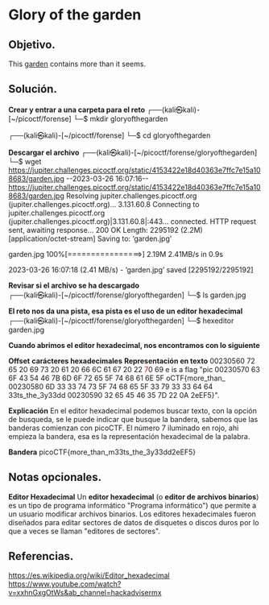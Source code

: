 # Glory of the garden

## Objetivo.

This [garden](https://jupiter.challenges.picoctf.org/static/4153422e18d40363e7ffc7e15a108683/garden.jpg) contains more than it seems.

## Solución.

**Crear y entrar a una carpeta para el reto**
┌──(kali㉿kali)-[~/picoctf/forense]
└─$ mkdir gloryofthegarden
 
┌──(kali㉿kali)-[~/picoctf/forense]
└─$ cd gloryofthegarden 

**Descargar el archivo**
┌──(kali㉿kali)-[~/picoctf/forense/gloryofthegarden]
└─$ wget https://jupiter.challenges.picoctf.org/static/4153422e18d40363e7ffc7e15a108683/garden.jpg
--2023-03-26 16:07:16--  https://jupiter.challenges.picoctf.org/static/4153422e18d40363e7ffc7e15a108683/garden.jpg
Resolving jupiter.challenges.picoctf.org (jupiter.challenges.picoctf.org)... 3.131.60.8
Connecting to jupiter.challenges.picoctf.org (jupiter.challenges.picoctf.org)|3.131.60.8|:443... connected.
HTTP request sent, awaiting response... 200 OK
Length: 2295192 (2.2M) [application/octet-stream]
Saving to: ‘garden.jpg’

garden.jpg          100%[================>]   2.19M  2.41MB/s    in 0.9s    

2023-03-26 16:07:18 (2.41 MB/s) - ‘garden.jpg’ saved [2295192/2295192]

**Revisar si el archivo se ha descargado**  
┌──(kali㉿kali)-[~/picoctf/forense/gloryofthegarden]
└─$ ls
garden.jpg

**El reto nos da una pista, esa pista es el uso de un editor hexadecimal**
┌──(kali㉿kali)-[~/picoctf/forense/gloryofthegarden]
└─$ hexeditor garden.jpg 

**Cuando abrimos el editor hexadecimal, nos encontramos con lo siguiente**

**Offset**                               **carácteres hexadecimales**                        **Representación en texto**
00230560   72 65 20 69  73 20 61 20   66 6C 61 67  20 22<font color="red"> 7</font>0 69       e is a flag "pic
00230570   63 6F 43 54  46 7B 6D 6F   72 65 5F 74  68 61 6E 5F       oCTF{more_than_
00230580   6D 33 33 74  73 5F 74 68   65 5F 33 79  33 33 64 64       33ts_the_3y33dd
00230590   32 65 45 46  35 7D 22 0A                                                 2eEF5}".  

**Explicación**
En el editor hexadecimal podemos buscar texto, con la opción de busqueda, se le puede indicar que busque la bandera, sabemos que las banderas comienzan con picoCTF. El número 7 iluminado en rojo, ahi empieza la bandera, esa es la representación hexadecimal de la palabra.

**Bandera**
picoCTF{more_than_m33ts_the_3y33dd2eEF5}

## Notas opcionales.

**Editor Hexadecimal**
Un **editor hexadecimal** (o **editor de archivos binarios**) es un tipo de programa informático "Programa informático") que permite a un usuario modificar archivos binarios. Los editores hexadecimales fueron diseñados para editar sectores de datos de disquetes o discos duros por lo que a veces se llaman "editores de sectores".

## Referencias.

https://es.wikipedia.org/wiki/Editor_hexadecimal
https://www.youtube.com/watch?v=xxhnGxgOtWs&ab_channel=hackadvisermx